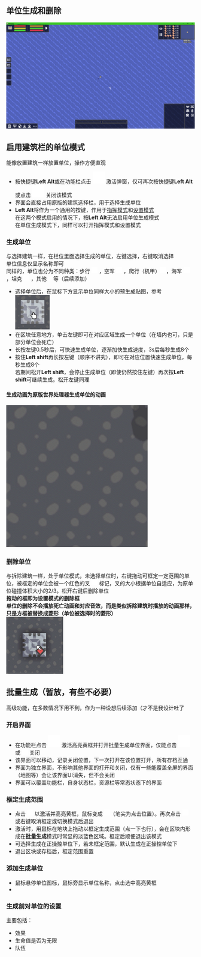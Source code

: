 ## 单位生成和删除 
![alt text](图/单位模式.png)
## 启用建筑栏的单位模式
能像放置建筑一样放置单位，操作方便直观  
- 按快捷键**Left Alt**或在功能栏点击 ![alt text](图/spawn-unit.png) 激活弹窗，仅可再次按快捷键**Left Alt**或点击 ![alt text](图/spawn-unit.png) 关闭该模式
- 界面会直接占用原版的建筑选择栏，用于选择生成单位
- **Left Alt**将作为一个通用的按键，作用于[指挥模式](../../显示优化/重构原版UI/指挥栏.md)和[设置模式](../../../../#已完成项目优化&添加/设置模式扩展-单位.md)  
在这两个模式启用的情况下，按**Left Alt**无法启用单位生成模式  
在单位生成模式下，同样可以打开指挥模式和设置模式
### 生成单位
与选择建筑一样，在栏位里面选择生成的单位，左键选择，右键取消选择  
单位信息仅显示名称即可  
同样的，单位也分为不同种类：步行 ![alt text](图/infantry.png) ，空军 ![alt text](图/luftwaffe.png) ，爬行（机甲）![alt text](图/mecha.png)，海军 ![alt text](图/navy.png) ，坦克 ![alt text](图/tank.png) ，其他 ![alt text](图/effect.png) 等（后续添加）
- 选择单位后，在鼠标下方显示单位同样大小的预生成贴图，参考  
  ![alt text](图/预建造.gif)
- 在区块任意地方，单击左键即可在对应区域生成一个单位（在墙内也可，只是部分单位会死亡）
- 长按左键0.5秒后，可快速生成单位，逐渐加快生成速度，3s后每秒生成8个
- 按住**Left shift**再长按左键（顺序不讲究），即可在对应位置快速生成单位，每秒生成8个  
若期间松开**Left shift**，会停止生成单位（即使仍然按住左键）再次按**Left shift**可继续生成。松开左键同理  
#### 生成动画为原版世界处理器生成单位的动画  

![alt text](图/生成动画.gif)
### 删除单位
与拆除建筑一样，处于单位模式，未选择单位时，右键拖动可框定一定范围的单位，被框定的单位会被一个红色的叉 ![alt text](图/cancel.png) 标记，叉的大小根据单位自适应，为原单位碰撞体积大小的2/3。松开右键后删除单位  
**拖动的框即为设置模式的删除框**  
**单位的删除不会播放死亡动画和对应音效，而是类似拆除建筑时播放的动画那样，只是方框被替换成菱形（单位被选择时的菱形）**  
![alt text](图/参考动画.gif)
## 批量生成（暂放，有些不必要）
高级功能，在多数情况下用不到，作为一种设想后续添加（才不是我设计吐了
### 开启界面
- 在功能栏点击 ![alt text](图/spawn-uint-multiple.png) 激活高亮黄框并打开批量生成单位界面，仅能点击 ![alt text](图/spawn-uint-multiple.png) 或 ![alt text](图/cancel.png)  关闭  
- 该界面可以移动，记录关闭位置，下一次打开在该位置打开，所有存档互通
- 界面为独立界面，不影响其他界面的打开和关闭，仅有一些能覆盖全屏的界面（地图等）会让该界面UI消失，但不会关闭
- 界面可以覆盖功能栏，自身状态栏，资源栏等常态状态下的界面
### 框定生成范围
- 点击 ![alt text](图/pencil.png) 以激活并高亮黄框，鼠标变成 ![alt text](图/pencil.png)（笔尖为点击位置）。再次点击 ![alt text](图/pencil.png) 或右键取消框定或切换模式后退出  
- 激活时，用鼠标在地块上拖动以框定生成范围（点一下也行），会在区块内形成在**批量生成**模式时常显的淡蓝色区域。框定后顺便退出该模式
- 可选择生成在正操控单位下，若未框定范围，默认生成在正操控单位下
- 退出区块或存档后，框定范围重置
### 添加生成单位
- 鼠标悬停单位图标，鼠标旁显示单位名称，点击选中高亮黄框
- 
### 生成前对单位的设置
主要包括：
- 效果
- 生命值是否为无限
- 队伍